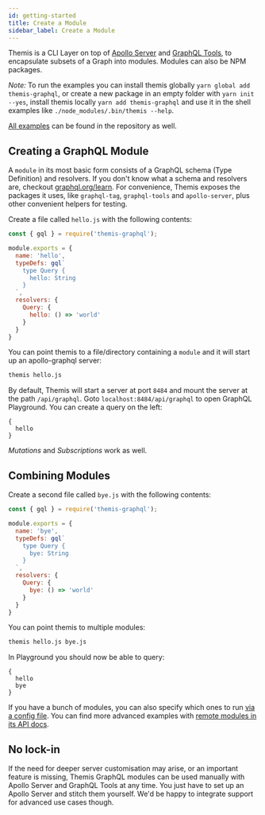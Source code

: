 ```yaml
---
id: getting-started
title: Create a Module
sidebar_label: Create a Module
---
```


Themis is a CLI Layer on top of [Apollo Server](https://github.com/apollographql/apollo-server) and [GraphQL Tools](https://github.com/apollographql/graphql-tools), to encapsulate subsets of a Graph into modules. Modules can also be NPM packages.

_Note:_ To run the examples you can install themis globally `yarn global add themis-graphql`, or create a new package in an empty folder with `yarn init --yes`, install themis locally `yarn add themis-graphql` and use it in the shell examples like `./node_modules/.bin/themis --help`.

[All examples](https://github.com/spring-media/themis-graphql/blob/master/examples) can be found in the repository as well.

## Creating a GraphQL Module
A `module` in its most basic form consists of a GraphQL schema (Type Definition) and resolvers. If you don't know what a schema and resolvers are, checkout [graphql.org/learn](https://graphql.org/learn/). For convenience, Themis exposes the packages it uses, like `graphql-tag`, `graphql-tools` and `apollo-server`, plus other convenient helpers for testing.

Create a file called `hello.js` with the following contents:
```js
const { gql } = require('themis-graphql');

module.exports = {
  name: 'hello',
  typeDefs: gql`
    type Query {
      hello: String
    }
  `,
  resolvers: {
    Query: {
      hello: () => 'world'
    }
  }
}
```

You can point themis to a file/directory containing a `module` and it will start up an apollo-graphql server:
```bash
themis hello.js
```

By default, Themis will start a server at port `8484` and mount the server at the path `/api/graphql`. Goto `localhost:8484/api/graphql` to open GraphQL Playground. You can create a query on the left:
```text
{
  hello
}
```

_Mutations_ and _Subscriptions_ work as well.

## Combining Modules
Create a second file called `bye.js` with the following contents:
```js
const { gql } = require('themis-graphql');

module.exports = {
  name: 'bye',
  typeDefs: gql`
    type Query {
      bye: String
    }
  `,
  resolvers: {
    Query: {
      bye: () => 'world'
    }
  }
}
```

You can point themis to multiple modules:
```bash
themis hello.js bye.js
```

In Playground you should now be able to query:
```text
{
  hello
  bye
}
```

If you have a bunch of modules, you can also specify which ones to run [via a config file](./config-file). You can find more advanced examples with [remote modules in its API docs](./remote-modules).

## No lock-in
If the need for deeper server customisation may arise, or an important feature is missing, Themis GraphQL modules can be used manually with Apollo Server and GraphQL Tools at any time. You just have to set up an Apollo Server and stitch them yourself. We'd be happy to integrate support for advanced use cases though.
